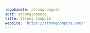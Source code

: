 ```yaml
---
logohandle: strongcompute
sort: strongcompute
title: Strong Compute
website: 'https://strongcompute.com/'
---
```

